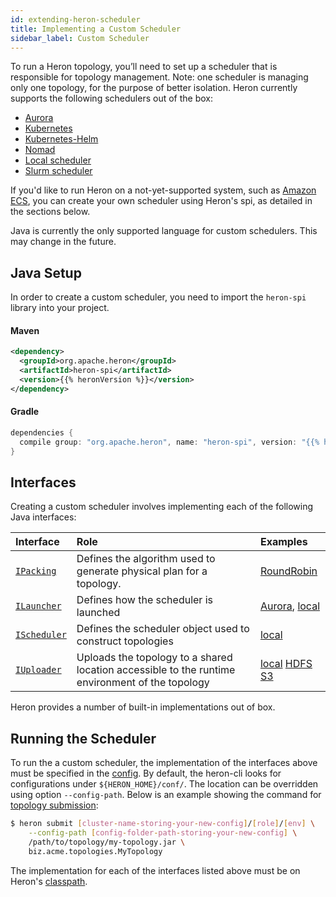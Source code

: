 ```yaml
---
id: extending-heron-scheduler
title: Implementing a Custom Scheduler
sidebar_label: Custom Scheduler
---
```

<!--
    Licensed to the Apache Software Foundation (ASF) under one
    or more contributor license agreements.  See the NOTICE file
    distributed with this work for additional information
    regarding copyright ownership.  The ASF licenses this file
    to you under the Apache License, Version 2.0 (the
    "License"); you may not use this file except in compliance
    with the License.  You may obtain a copy of the License at
      http://www.apache.org/licenses/LICENSE-2.0
    Unless required by applicable law or agreed to in writing,
    software distributed under the License is distributed on an
    "AS IS" BASIS, WITHOUT WARRANTIES OR CONDITIONS OF ANY
    KIND, either express or implied.  See the License for the
    specific language governing permissions and limitations
    under the License.
-->

To run a Heron topology, you’ll need to set up a scheduler that is responsible 
for topology management. Note: one scheduler is managing only one topology, 
for the purpose of better isolation. Heron currently supports the following schedulers out of the box:

* [Aurora](schedulers-aurora-cluster)
* [Kubernetes](schedulers-k8s-by-hand)
* [Kubernetes-Helm](schedulers-k8s-with-helm)
* [Nomad](schedulers-nomad)
* [Local scheduler](schedulers-local)
* [Slurm scheduler](schedulers-slurm)

If you'd like to run Heron on a not-yet-supported system, such as
[Amazon ECS](https://aws.amazon.com/ecs/), you can create your own scheduler
using Heron's spi, as detailed in the
sections below.

Java is currently the only supported language for custom schedulers. This may
change in the future.

## Java Setup

In order to create a custom scheduler, you need to import the `heron-spi`
library into your project.

#### Maven

```xml
<dependency>
  <groupId>org.apache.heron</groupId>
  <artifactId>heron-spi</artifactId>
  <version>{{% heronVersion %}}</version>
</dependency>
```

#### Gradle

```groovy
dependencies {
  compile group: "org.apache.heron", name: "heron-spi", version: "{{% heronVersion %}}"
}
```

## Interfaces

Creating a custom scheduler involves implementing each of the following Java
interfaces:

Interface | Role | Examples
:-------- |:---- |:--------
[`IPacking`](/api/org/apache/heron/spi/packing/IPacking.html) | Defines the algorithm used to generate physical plan for a topology. | [RoundRobin](/api/org/apache/heron/packing/roundrobin/RoundRobinPacking.html)
[`ILauncher`](/api/org/apache/heron/spi/scheduler/ILauncher.html) | Defines how the scheduler is launched | [Aurora](/api/org/apache/heron/scheduler/aurora/AuroraLauncher.html), [local](/api/org/apache/heron/scheduler/local/LocalLauncher.html)
[`IScheduler`](/api/org/apache/heron/spi/scheduler/IScheduler.html) | Defines the scheduler object used to construct topologies | [local](/api/org/apache/heron/scheduler/local/LocalScheduler.html)
[`IUploader`](/api/org/apache/heron/spi/uploader/IUploader.html) | Uploads the topology to a shared location accessible to the runtime environment of the topology | [local](/api/org/apache/heron/uploader/localfs/LocalFileSystemUploader.html) [HDFS](/api/org/apache/heron/uploader/hdfs/HdfsUploader.html) [S3](/api/org/apache/heron/uploader/s3/S3Uploader.html)

Heron provides a number of built-in implementations out of box.

## Running the Scheduler

To run the a custom scheduler, the implementation of the interfaces above must be specified in the [config](deployment-configuration).
By default, the heron-cli looks for configurations under `${HERON_HOME}/conf/`. The location can be overridden using option `--config-path`. 
Below is an example showing the command for [topology
submission](user-manuals-heron-cli#submitting-a-topology):

```bash
$ heron submit [cluster-name-storing-your-new-config]/[role]/[env] \
    --config-path [config-folder-path-storing-your-new-config] \
    /path/to/topology/my-topology.jar \
    biz.acme.topologies.MyTopology 
```

The implementation for each of the interfaces listed above must be on Heron's
[classpath](https://docs.oracle.com/javase/tutorial/essential/environment/paths.html). 


